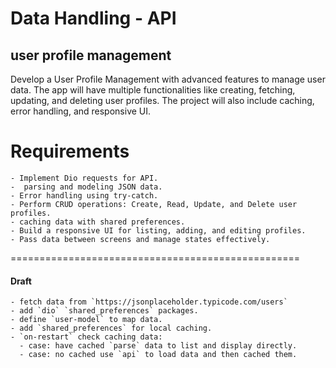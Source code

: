 # Data Handling - API

##  user profile management
Develop a User Profile Management with advanced features to manage user data.
The app will have multiple functionalities like creating, fetching, updating, and deleting user profiles.
The project will also include caching, error handling, and responsive UI.


# Requirements 
    - Implement Dio requests for API.
    -  parsing and modeling JSON data.
    - Error handling using try-catch.
    - Perform CRUD operations: Create, Read, Update, and Delete user profiles.
    - caching data with shared preferences.
    - Build a responsive UI for listing, adding, and editing profiles.
    - Pass data between screens and manage states effectively.

==================================================
#### Draft
    - fetch data from `https://jsonplaceholder.typicode.com/users`
    - add `dio` `shared_preferences` packages.
    - define `user-model` to map data.
    - add `shared_preferences` for local caching. 
    - `on-restart` check caching data:
      - case: have cached `parse` data to list and display directly.
      - case: no cached use `api` to load data and then cached them.